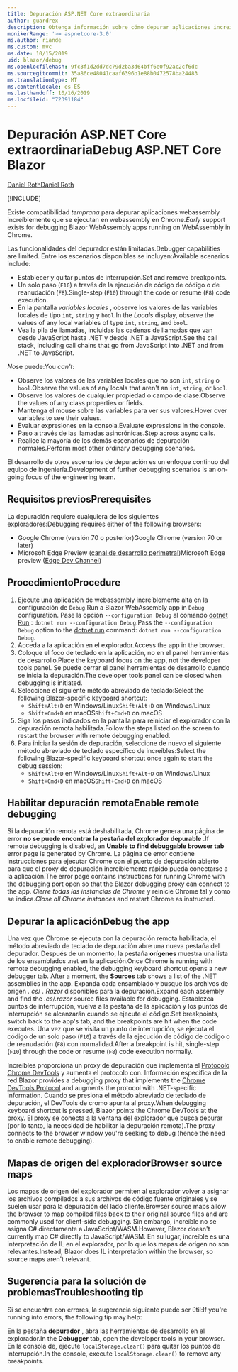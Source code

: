 ```yaml
---
title: Depuración ASP.NET Core extraordinaria
author: guardrex
description: Obtenga información sobre cómo depurar aplicaciones increíbles.
monikerRange: '>= aspnetcore-3.0'
ms.author: riande
ms.custom: mvc
ms.date: 10/15/2019
uid: blazor/debug
ms.openlocfilehash: 9fc3f1d2dd7dc79d2ba3d64bff6e0f92ac2cf6dc
ms.sourcegitcommit: 35a86ce48041caaf6396b1e88b0472578ba24483
ms.translationtype: MT
ms.contentlocale: es-ES
ms.lasthandoff: 10/16/2019
ms.locfileid: "72391184"
---
```

# <a name="debug-aspnet-core-blazor"></a><span data-ttu-id="839ed-103">Depuración ASP.NET Core extraordinaria</span><span class="sxs-lookup"><span data-stu-id="839ed-103">Debug ASP.NET Core Blazor</span></span>

[<span data-ttu-id="839ed-104">Daniel Roth</span><span class="sxs-lookup"><span data-stu-id="839ed-104">Daniel Roth</span></span>](https://github.com/danroth27)

[!INCLUDE[](~/includes/blazorwasm-preview-notice.md)]

<span data-ttu-id="839ed-105">Existe compatibilidad *temprana* para depurar aplicaciones webassembly increíblemente que se ejecutan en webassembly en Chrome.</span><span class="sxs-lookup"><span data-stu-id="839ed-105">*Early* support exists for debugging Blazor WebAssembly apps running on WebAssembly in Chrome.</span></span>

<span data-ttu-id="839ed-106">Las funcionalidades del depurador están limitadas.</span><span class="sxs-lookup"><span data-stu-id="839ed-106">Debugger capabilities are limited.</span></span> <span data-ttu-id="839ed-107">Entre los escenarios disponibles se incluyen:</span><span class="sxs-lookup"><span data-stu-id="839ed-107">Available scenarios include:</span></span>

* <span data-ttu-id="839ed-108">Establecer y quitar puntos de interrupción.</span><span class="sxs-lookup"><span data-stu-id="839ed-108">Set and remove breakpoints.</span></span>
* <span data-ttu-id="839ed-109">Un solo paso (`F10`) a través de la ejecución de código de código o de reanudación (`F8`).</span><span class="sxs-lookup"><span data-stu-id="839ed-109">Single-step (`F10`) through the code or resume (`F8`) code execution.</span></span>
* <span data-ttu-id="839ed-110">En la pantalla *variables locales* , observe los valores de las variables locales de tipo `int`, `string` y `bool`.</span><span class="sxs-lookup"><span data-stu-id="839ed-110">In the *Locals* display, observe the values of any local variables of type `int`, `string`, and `bool`.</span></span>
* <span data-ttu-id="839ed-111">Vea la pila de llamadas, incluidas las cadenas de llamadas que van desde JavaScript hasta .NET y desde .NET a JavaScript.</span><span class="sxs-lookup"><span data-stu-id="839ed-111">See the call stack, including call chains that go from JavaScript into .NET and from .NET to JavaScript.</span></span>

<span data-ttu-id="839ed-112">*No*se puede:</span><span class="sxs-lookup"><span data-stu-id="839ed-112">You *can't*:</span></span>

* <span data-ttu-id="839ed-113">Observe los valores de las variables locales que no son `int`, `string` o `bool`.</span><span class="sxs-lookup"><span data-stu-id="839ed-113">Observe the values of any locals that aren't an `int`, `string`, or `bool`.</span></span>
* <span data-ttu-id="839ed-114">Observe los valores de cualquier propiedad o campo de clase.</span><span class="sxs-lookup"><span data-stu-id="839ed-114">Observe the values of any class properties or fields.</span></span>
* <span data-ttu-id="839ed-115">Mantenga el mouse sobre las variables para ver sus valores.</span><span class="sxs-lookup"><span data-stu-id="839ed-115">Hover over variables to see their values.</span></span>
* <span data-ttu-id="839ed-116">Evaluar expresiones en la consola.</span><span class="sxs-lookup"><span data-stu-id="839ed-116">Evaluate expressions in the console.</span></span>
* <span data-ttu-id="839ed-117">Paso a través de las llamadas asincrónicas.</span><span class="sxs-lookup"><span data-stu-id="839ed-117">Step across async calls.</span></span>
* <span data-ttu-id="839ed-118">Realice la mayoría de los demás escenarios de depuración normales.</span><span class="sxs-lookup"><span data-stu-id="839ed-118">Perform most other ordinary debugging scenarios.</span></span>

<span data-ttu-id="839ed-119">El desarrollo de otros escenarios de depuración es un enfoque continuo del equipo de ingeniería.</span><span class="sxs-lookup"><span data-stu-id="839ed-119">Development of further debugging scenarios is an on-going focus of the engineering team.</span></span>

## <a name="prerequisites"></a><span data-ttu-id="839ed-120">Requisitos previos</span><span class="sxs-lookup"><span data-stu-id="839ed-120">Prerequisites</span></span>

<span data-ttu-id="839ed-121">La depuración requiere cualquiera de los siguientes exploradores:</span><span class="sxs-lookup"><span data-stu-id="839ed-121">Debugging requires either of the following browsers:</span></span>

* <span data-ttu-id="839ed-122">Google Chrome (versión 70 o posterior)</span><span class="sxs-lookup"><span data-stu-id="839ed-122">Google Chrome (version 70 or later)</span></span>
* <span data-ttu-id="839ed-123">Microsoft Edge Preview ([canal de desarrollo perimetral](https://www.microsoftedgeinsider.com))</span><span class="sxs-lookup"><span data-stu-id="839ed-123">Microsoft Edge preview ([Edge Dev Channel](https://www.microsoftedgeinsider.com))</span></span>

## <a name="procedure"></a><span data-ttu-id="839ed-124">Procedimiento</span><span class="sxs-lookup"><span data-stu-id="839ed-124">Procedure</span></span>

1. <span data-ttu-id="839ed-125">Ejecute una aplicación de webassembly increíblemente alta en la configuración de `Debug`.</span><span class="sxs-lookup"><span data-stu-id="839ed-125">Run a Blazor WebAssembly app in `Debug` configuration.</span></span> <span data-ttu-id="839ed-126">Pase la opción `--configuration Debug` al comando [dotnet Run](/dotnet/core/tools/dotnet-run) : `dotnet run --configuration Debug`.</span><span class="sxs-lookup"><span data-stu-id="839ed-126">Pass the `--configuration Debug` option to the [dotnet run](/dotnet/core/tools/dotnet-run) command: `dotnet run --configuration Debug`.</span></span>
1. <span data-ttu-id="839ed-127">Acceda a la aplicación en el explorador.</span><span class="sxs-lookup"><span data-stu-id="839ed-127">Access the app in the browser.</span></span>
1. <span data-ttu-id="839ed-128">Coloque el foco de teclado en la aplicación, no en el panel herramientas de desarrollo.</span><span class="sxs-lookup"><span data-stu-id="839ed-128">Place the keyboard focus on the app, not the developer tools panel.</span></span> <span data-ttu-id="839ed-129">Se puede cerrar el panel herramientas de desarrollo cuando se inicia la depuración.</span><span class="sxs-lookup"><span data-stu-id="839ed-129">The developer tools panel can be closed when debugging is initiated.</span></span>
1. <span data-ttu-id="839ed-130">Seleccione el siguiente método abreviado de teclado:</span><span class="sxs-lookup"><span data-stu-id="839ed-130">Select the following Blazor-specific keyboard shortcut:</span></span>
   * <span data-ttu-id="839ed-131">`Shift+Alt+D` en Windows/Linux</span><span class="sxs-lookup"><span data-stu-id="839ed-131">`Shift+Alt+D` on Windows/Linux</span></span>
   * <span data-ttu-id="839ed-132">`Shift+Cmd+D` en macOS</span><span class="sxs-lookup"><span data-stu-id="839ed-132">`Shift+Cmd+D` on macOS</span></span>
1. <span data-ttu-id="839ed-133">Siga los pasos indicados en la pantalla para reiniciar el explorador con la depuración remota habilitada.</span><span class="sxs-lookup"><span data-stu-id="839ed-133">Follow the steps listed on the screen to restart the browser with remote debugging enabled.</span></span>
1. <span data-ttu-id="839ed-134">Para iniciar la sesión de depuración, seleccione de nuevo el siguiente método abreviado de teclado específico de increíbles:</span><span class="sxs-lookup"><span data-stu-id="839ed-134">Select the following Blazor-specific keyboard shortcut once again to start the debug session:</span></span>
   * <span data-ttu-id="839ed-135">`Shift+Alt+D` en Windows/Linux</span><span class="sxs-lookup"><span data-stu-id="839ed-135">`Shift+Alt+D` on Windows/Linux</span></span>
   * <span data-ttu-id="839ed-136">`Shift+Cmd+D` en macOS</span><span class="sxs-lookup"><span data-stu-id="839ed-136">`Shift+Cmd+D` on macOS</span></span>

## <a name="enable-remote-debugging"></a><span data-ttu-id="839ed-137">Habilitar depuración remota</span><span class="sxs-lookup"><span data-stu-id="839ed-137">Enable remote debugging</span></span>

<span data-ttu-id="839ed-138">Si la depuración remota está deshabilitada, Chrome genera una página de error **no se puede encontrar la pestaña del explorador depurable** .</span><span class="sxs-lookup"><span data-stu-id="839ed-138">If remote debugging is disabled, an **Unable to find debuggable browser tab** error page is generated by Chrome.</span></span> <span data-ttu-id="839ed-139">La página de error contiene instrucciones para ejecutar Chrome con el puerto de depuración abierto para que el proxy de depuración increíblemente rápido pueda conectarse a la aplicación.</span><span class="sxs-lookup"><span data-stu-id="839ed-139">The error page contains instructions for running Chrome with the debugging port open so that the Blazor debugging proxy can connect to the app.</span></span> <span data-ttu-id="839ed-140">*Cierre todas las instancias de Chrome* y reinicie Chrome tal y como se indica.</span><span class="sxs-lookup"><span data-stu-id="839ed-140">*Close all Chrome instances* and restart Chrome as instructed.</span></span>

## <a name="debug-the-app"></a><span data-ttu-id="839ed-141">Depurar la aplicación</span><span class="sxs-lookup"><span data-stu-id="839ed-141">Debug the app</span></span>

<span data-ttu-id="839ed-142">Una vez que Chrome se ejecuta con la depuración remota habilitada, el método abreviado de teclado de depuración abre una nueva pestaña del depurador. Después de un momento, la pestaña **orígenes** muestra una lista de los ensamblados .net en la aplicación.</span><span class="sxs-lookup"><span data-stu-id="839ed-142">Once Chrome is running with remote debugging enabled, the debugging keyboard shortcut opens a new debugger tab. After a moment, the **Sources** tab shows a list of the .NET assemblies in the app.</span></span> <span data-ttu-id="839ed-143">Expanda cada ensamblado y busque los archivos de origen *. cs*/ *. Razor* disponibles para la depuración.</span><span class="sxs-lookup"><span data-stu-id="839ed-143">Expand each assembly and find the *.cs*/*.razor* source files available for debugging.</span></span> <span data-ttu-id="839ed-144">Establezca puntos de interrupción, vuelva a la pestaña de la aplicación y los puntos de interrupción se alcanzarán cuando se ejecute el código.</span><span class="sxs-lookup"><span data-stu-id="839ed-144">Set breakpoints, switch back to the app's tab, and the breakpoints are hit when the code executes.</span></span> <span data-ttu-id="839ed-145">Una vez que se visita un punto de interrupción, se ejecuta el código de un solo paso (`F10`) a través de la ejecución de código de código o de reanudación (`F8`) con normalidad.</span><span class="sxs-lookup"><span data-stu-id="839ed-145">After a breakpoint is hit, single-step (`F10`) through the code or resume (`F8`) code execution normally.</span></span>

<span data-ttu-id="839ed-146">Increíbles proporciona un proxy de depuración que implementa el [Protocolo Chrome DevTools](https://chromedevtools.github.io/devtools-protocol/) y aumenta el protocolo con. Información específica de la red.</span><span class="sxs-lookup"><span data-stu-id="839ed-146">Blazor provides a debugging proxy that implements the [Chrome DevTools Protocol](https://chromedevtools.github.io/devtools-protocol/) and augments the protocol with .NET-specific information.</span></span> <span data-ttu-id="839ed-147">Cuando se presiona el método abreviado de teclado de depuración, el DevTools de cromo apunta al proxy.</span><span class="sxs-lookup"><span data-stu-id="839ed-147">When debugging keyboard shortcut is pressed, Blazor points the Chrome DevTools at the proxy.</span></span> <span data-ttu-id="839ed-148">El proxy se conecta a la ventana del explorador que busca depurar (por lo tanto, la necesidad de habilitar la depuración remota).</span><span class="sxs-lookup"><span data-stu-id="839ed-148">The proxy connects to the browser window you're seeking to debug (hence the need to enable remote debugging).</span></span>

## <a name="browser-source-maps"></a><span data-ttu-id="839ed-149">Mapas de origen del explorador</span><span class="sxs-lookup"><span data-stu-id="839ed-149">Browser source maps</span></span>

<span data-ttu-id="839ed-150">Los mapas de origen del explorador permiten al explorador volver a asignar los archivos compilados a sus archivos de código fuente originales y se suelen usar para la depuración del lado cliente.</span><span class="sxs-lookup"><span data-stu-id="839ed-150">Browser source maps allow the browser to map compiled files back to their original source files and are commonly used for client-side debugging.</span></span> <span data-ttu-id="839ed-151">Sin embargo, increíble no se asigna C# directamente a JavaScript/WASM.</span><span class="sxs-lookup"><span data-stu-id="839ed-151">However, Blazor doesn't currently map C# directly to JavaScript/WASM.</span></span> <span data-ttu-id="839ed-152">En su lugar, increíble es una interpretación de IL en el explorador, por lo que los mapas de origen no son relevantes.</span><span class="sxs-lookup"><span data-stu-id="839ed-152">Instead, Blazor does IL interpretation within the browser, so source maps aren't relevant.</span></span>

## <a name="troubleshooting-tip"></a><span data-ttu-id="839ed-153">Sugerencia para la solución de problemas</span><span class="sxs-lookup"><span data-stu-id="839ed-153">Troubleshooting tip</span></span>

<span data-ttu-id="839ed-154">Si se encuentra con errores, la sugerencia siguiente puede ser útil:</span><span class="sxs-lookup"><span data-stu-id="839ed-154">If you're running into errors, the following tip may help:</span></span>

<span data-ttu-id="839ed-155">En la pestaña **depurador** , abra las herramientas de desarrollo en el explorador.</span><span class="sxs-lookup"><span data-stu-id="839ed-155">In the **Debugger** tab, open the developer tools in your browser.</span></span> <span data-ttu-id="839ed-156">En la consola de, ejecute `localStorage.clear()` para quitar los puntos de interrupción.</span><span class="sxs-lookup"><span data-stu-id="839ed-156">In the console, execute `localStorage.clear()` to remove any breakpoints.</span></span>
